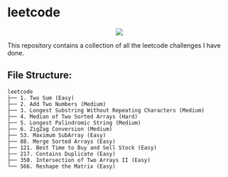 # leetcode

<p align="center">
  <img src="https://raw.githubusercontent.com/samsepi0x0/leetcode/main/Screenshot%20from%202021-09-18%2019-59-44.png" />
</p>

This repository contains a collection of all the leetcode challenges I have done.

## File Structure:
  ```
  leetcode
  ├── 1. Two Sum (Easy)
  ├── 2. Add Two Numbers (Medium)
  ├── 3. Longest Substring Without Repeating Characters (Medium)
  ├── 4. Median of Two Sorted Arrays (Hard)
  ├── 5. Longest Palindromic String (Medium)
  ├── 6. ZigZag Conversion (Medium)
  ├── 53. Maximum SubArray (Easy)
  ├── 88. Merge Sorted Arrays (Easy)
  ├── 121. Best Time to Buy and Sell Stock (Easy)
  ├── 217. Contains Duplicate (Easy)
  ├── 350. Intersection of Two Arrays II (Easy)
  └── 566. Reshape the Matrix (Easy)
  
  ```
